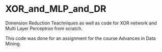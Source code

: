 # XOR_and_MLP_and_DR
Dimension Reduction Teachniques as well as code for XOR network and Multi Layer Perceptron from scratch.

This code was done for an assignment for the course Advances in Data Mining.
